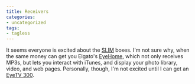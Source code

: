 ```yaml
---
title: Receivers
categories:
- uncategorized
tags:
- tagless
---
```


It seems everyone is excited about the [SLIM][1] boxes.  I'm not sure why, when the same money can get you Elgato's [EyeHome][2], which not only receives MP3s, but lets you interact with iTunes, and display your photo library, video, and web pages.  Personally, though, I'm not excited until I can get an [EyeTV
300][3].

   [1]: http://www.slimdevices.com/
   [2]: http://www.elgato.com/products/eyehome.html
   [3]: http://www.elgato.com/products/eyetv300.html

